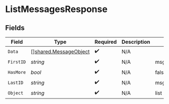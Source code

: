 # ListMessagesResponse


## Fields

| Field                                                                 | Type                                                                  | Required                                                              | Description                                                           | Example                                                               |
| --------------------------------------------------------------------- | --------------------------------------------------------------------- | --------------------------------------------------------------------- | --------------------------------------------------------------------- | --------------------------------------------------------------------- |
| `Data`                                                                | [][shared.MessageObject](../../../pkg/models/shared/messageobject.md) | :heavy_check_mark:                                                    | N/A                                                                   |                                                                       |
| `FirstID`                                                             | *string*                                                              | :heavy_check_mark:                                                    | N/A                                                                   | msg_hLBK7PXBv5Lr2NQT7KLY0ag1                                          |
| `HasMore`                                                             | *bool*                                                                | :heavy_check_mark:                                                    | N/A                                                                   | false                                                                 |
| `LastID`                                                              | *string*                                                              | :heavy_check_mark:                                                    | N/A                                                                   | msg_QLoItBbqwyAJEzlTy4y9kOMM                                          |
| `Object`                                                              | *string*                                                              | :heavy_check_mark:                                                    | N/A                                                                   | list                                                                  |